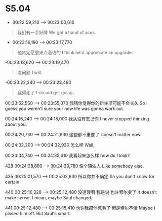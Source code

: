 # S5.04

- 00:22:59,210 --> 00:23:00,610
>我们有一手好牌
We got a hand of aces.


- 00:23:16,190 --> 00:23:17,770
>他肯定愿意来点高级的
I think he'd appreciate an upgrade.

-00:23:18,620 --> 00:23:19,470
>没问题
I will.

-00:23:22,240 --> 00:23:23,490
>我得走了
I should get going.

00:23:52,560 --> 00:23:55,070
我猜你觉得你的新生活可能不会长久
So I guess you weren't sure your new life was gonna work out.

00:24:16,240 --> 00:24:18,000
我从没有忘记你
I never stopped thinking about you.

00:24:20,730 --> 00:24:21,830
这些都不重要了
Doesn't matter now.

00:24:32,200 --> 00:24:32,930
怎么样
Well,

00:24:34,740 --> 00:24:35,610
我看起来怎么样
how do I look?

428
00:24:38,680 --> 00:24:39,780
像个陌生人
Like somebody else.

435
00:25:01,570 --> 00:25:02,830
所以你并不确定
So you don't know for certain

440
00:25:10,320 --> 00:25:12,480
没道理啊  我是说  也许索尔变了
It doesn't make sense. I mean, maybe Saul changed.

441
00:25:12,480 --> 00:25:15,410
也许我把他惹毛了  但是索尔不傻
Maybe I pissed him off. But Saul's smart.


